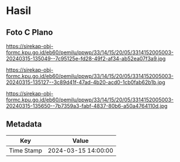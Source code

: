 # Hasil

## Foto C Plano

https://sirekap-obj-formc.kpu.go.id/eb60/pemilu/ppwp/33/14/15/20/05/3314152005003-20240315-135049--7c95125e-fd28-49f2-af34-ab52ea07f3a9.jpg

https://sirekap-obj-formc.kpu.go.id/eb60/pemilu/ppwp/33/14/15/20/05/3314152005003-20240315-135127--3c89d41f-47ad-4b20-acd0-1cb0fab62b1b.jpg

https://sirekap-obj-formc.kpu.go.id/eb60/pemilu/ppwp/33/14/15/20/05/3314152005003-20240315-135650--7b7359a3-fabf-4837-80b6-a50a4764110d.jpg


## Metadata

| Key        | Value               |
| ---------- | ------------------- |
| Time Stamp | 2024-03-15 14:00:00 |



